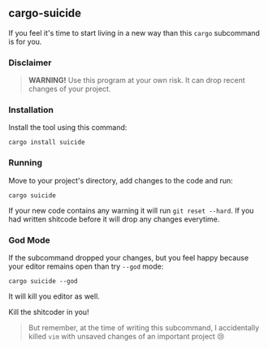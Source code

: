 ## cargo-suicide

If you feel it's time to start living in a new way than this `cargo` subcommand is for you.

### Disclaimer

> **WARNING!** Use this program at your own risk. It can drop recent changes of your project.

### Installation

Install the tool using this command:

```
cargo install suicide
```

### Running

Move to your project's directory, add changes to the code and run:

```
cargo suicide
```

If your new code contains any warning it will run `git reset --hard`.
If you had written shitcode before it will drop any changes everytime.

### God Mode

If the subcommand dropped your changes, but you feel happy because your editor
remains open than try `--god` mode:

```
cargo suicide --god
```

It will kill you editor as well.

Kill the shitcoder in you!

> But remember, at the time of writing this subcommand, I accidentally
killed `vim` with unsaved changes of an important project 😢
